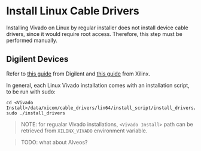 # Install Linux Cable Drivers
Installing Vivado on Linux by regular installer does not install device cable drivers, since it would require root access. Therefore, this step must be performed manually.

## Digilent Devices
Refer to [this guide](https://digilent.com/reference/programmable-logic/guides/install-cable-drivers?srsltid=AfmBOooM1cKdqktUmDoPwlNzoN9zTsPGdju7_pBQfquQ5r9d5ZPqLZ8n) from Digilent and
[this guide](https://docs.amd.com/r/en-US/ug973-vivado-release-notes-install-license/Install-Cable-Drivers) from Xilinx.

In general, each Linux Vivado installation comes with an installation script, to be run with sudo:
```console
cd <Vivado Install>/data/xicom/cable_drivers/lin64/install_script/install_drivers/
sudo ./install_drivers
```
> NOTE: for regualar Vivado installations, `<Vivado Install>` path can be retrieved from `XILINX_VIVADO` environment variable.

> TODO: what about Alveos?
